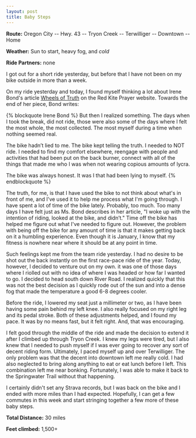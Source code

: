 ```yaml
---
layout: post
title: Baby Steps
---
```


**Route:** Oregon City -- Hwy. 43 -- Tryon Creek -- Terwilliger -- Downtown -- Home

**Weather:** Sun to start, heavy fog, and _cold_

**Ride Partners:** none

I got out for  a short ride yesterday, but before that I have not been on my bike outside in more than a week.

On my ride yesterday and today, I found myself thinking a lot about Irene Bond's article [Wheels of Truth](http://redkiteprayer.com/2014/01/wheels-of-truth/) on the Red Kite Prayer website. Towards the end of her piece, Bond writes:

{% blockquote Irene Bond %}
But then I realized something. The days when I took the break, did not ride, those were also some of the days where I felt the most whole, the most collected. The most myself during a time when nothing seemed real. 

The bike hadn’t lied to me. The bike kept telling the truth. I needed to NOT ride. I needed to find my comfort elsewhere, reengage with people and activities that had been put on the back burner, connect with all of the things that made me who I was when not wearing copious amounts of lycra. 

The bike was always honest. It was I that had been lying to myself. 
{% endblockquote %}

The truth, for me, is that I have used the bike to not think about what's in front of me, and I've used it to help me process what I'm going through. I have spent a lot of time of the bike lately. Probably, too much. Too many days I have felt just as Ms. Bond describes in her article, "I woke up with the intention of riding, looked at the bike, and didn’t." Time off the bike has helped me figure out what I've needed to figure out. However, the problem with being off the bike for any amount of time is that it makes getting back on it a humbling experience. Even though it is January, I know that my fitness is nowhere near where it should be at any point in time.

Such feelings kept me from the team ride yesterday. I had no desire to be shot out the back instantly on the first race-pace ride of the year. Today, however, I decided to venture out on my own. it was one of those days where I riolled out with no idea of where I was headed or how far I wanted to go. I decided to head south down River Road. I realized quickly that this was not the best decision as I quickly rode out of the sun and into a dense fog that made the temperature a good 6-8 degrees cooler.

Before the ride, I lowered my seat just a millimeter or two, as I have been having some pain behind my left knee. I also really focused on my right leg and its pedal stroke. Both of these adjustments helped, and I found my pace. It was by no means fast, but it felt right. And, that was encouraging.

I felt good through the middle of the ride and made the decision to extend it after I climbed up through Tryon Creek. I knew my legs were tired, but I also knew that I needed to push myself if I was ever going to recover any sort of decent riding form. Ultimately, I paced myself up and over Terwilliger. The only problem was that the decent into downtown left me really cold. I had also neglected to bring along anything to eat or eat lunch before I left. This combination left me near bonking. Fortunately, I was able to make it back to the Springwater Trail without that happening.

I certainly didn't set any Strava records, but I was back on the bike and I ended with more miles than I had expected. Hopefully, I can get a few commutes in this week and start stringing together a few more of these baby steps.

**Total Distance:** 30 miles

**Feet climbed:** 1,500+